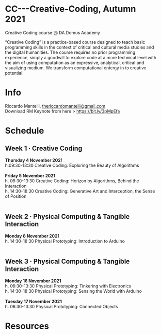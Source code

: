 # CC---Creative-Coding, Autumn 2021
Creative Coding course @ DA Domus Academy 

“Creative Coding” is a practice-based course designed to teach basic programming skills in the context of critical and cultural media studies and the digital humanities. The course requires no prior programming experience, simply a goodwill to explore code at a more technical level with the aim of using computation as an expressive, analytical, critical and visualizing medium. We transform computational entergy in to creative potential.

# Info
Riccardo Mantelli, thericcardomantelli@gmail.com <br/>
Download RM Keynote from here > https://bit.ly/3pMpEfa


# Schedule
## Week 1 · Creative Coding<br/>
**Thursday 4 November 2021**<br/>
h.09:30-13:30 Creative Coding: Exploring the Beauty of Algorithms<br/><br/>
**Friday 5 November 2021**<br/>
h. 09:30-13:30 Creative Coding: Horizon by Algorithms, Behind the Interaction<br/>
h. 14:30-18:30 Creative Coding: Generative Art and Interception, the Sense of Position<br/><br/>

## Week 2 · Physical Computing & Tangible Interaction<br/>
**Monday 8 November 2021**<br/>
h. 14:30-18:30 Physical Prototyping: Introduction to Arduino<br/><br/>

## Week 3 · Physical Computing & Tangible Interaction<br/>

**Monday 16 November 2021**<br/>
h. 09:30-13:30 Physical Prototyping: Tinkering with Electronics<br/>
h. 14:30-18:30 Physical Prototyping: Sensing the World with Arduino<br/><br/>
**Tuesday 17 November 2021**<br/>
h. 09:30-13:30 Physical Prototyping: Connected Objects<br/>

# Resources


